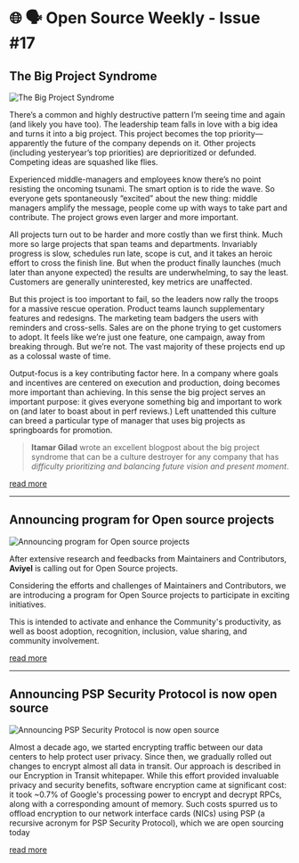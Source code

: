# 🌐 🗣️ Open Source Weekly - Issue #17

## The Big Project Syndrome

![The Big Project Syndrome](https://itamargilad.com/wp-content/uploads/2021/08/1920px-Pieter_Bruegel_the_Elder_-_The_Tower_of_Babel_Rotterdam_-_Google_Art_Project_-_edited-1024x820.jpg)

There’s a common and highly destructive pattern I’m seeing time and again (and likely you have too). The leadership team falls in love with a big idea and turns it into a big project. This project becomes the top priority—apparently the future of the company depends on it. Other projects (including yesteryear’s top priorities) are deprioritized or defunded. Competing ideas are squashed like flies.

Experienced middle-managers and employees know there’s no point resisting the oncoming tsunami. The smart option is to ride the wave. So everyone gets spontaneously “excited” about the new thing: middle managers amplify the message, people come up with ways to take part and contribute. The project grows even larger and more important.

All projects turn out to be harder and more costly than we first think. Much more so large projects that span teams and departments. Invariably progress is slow, schedules run late, scope is cut, and it takes an heroic effort to cross the finish line. But when the product finally launches (much later than anyone expected) the results are underwhelming, to say the least. Customers are generally uninterested, key metrics are unaffected.

But this project is too important to fail, so the leaders now rally the troops for a massive rescue operation. Product teams launch supplementary features and redesigns. The marketing team badgers the users with reminders and cross-sells. Sales are on the phone trying to get customers to adopt. It feels like we’re just one feature, one campaign, away from breaking through. But we’re not. The vast majority of these projects end up as a colossal waste of time.

Output-focus is a key contributing factor here. In a company where goals and incentives are centered on execution and production, doing becomes more important than achieving. In this sense the big project serves an important purpose: it gives everyone something big and important to work on (and later to boast about in perf reviews.) Left unattended this culture can breed a particular type of manager that uses big projects as springboards for promotion.

> **Itamar Gilad** wrote an excellent blogpost about the big project syndrome that can be a culture destroyer for any company that has _difficulty prioritizing and balancing future vision and present moment_.

[read more](https://itamargilad.com/big-projects/)

---

## Announcing program for Open source projects

![Announcing program for Open source projects](https://aviyel.com/cdn-cgi/image/format=auto/https://lh5.googleusercontent.com/Jdj-IKpaQE_48MiqCi92NWr-RSAUSevj4zgarHUEOXj3Ah7ikIuWLYAKQrBa_gy_Ekt7FVxTEmvmm9ARaoSvrE7SQ6KN7xVHw-tFQox8bUpK6s_QVsJmS-2x20dQedQN7zXA-6m0pQUiHoSrzQ)

After extensive research and feedbacks from Maintainers and Contributors, **Aviyel** is calling out for Open Source projects.

Considering the efforts and challenges of Maintainers and Contributors, we are introducing a program for Open Source projects to participate in exciting initiatives.

This is intended to activate and enhance the Community's productivity, as well as boost adoption, recognition, inclusion, value sharing, and community involvement.

[read more](https://aviyel.com/post/3031/announcing-program-for-open-source-projects)

---

## Announcing PSP Security Protocol is now open source

![Announcing PSP Security Protocol is now open source](https://storage.googleapis.com/gweb-cloudblog-publish/images/1_PSP_Security_Protocol.0997064714351294.max-2000x2000.jpg)

Almost a decade ago, we started encrypting traffic between our data centers to help protect user privacy. Since then, we gradually rolled out changes to encrypt almost all data in transit. Our approach is described in our Encryption in Transit whitepaper. While this effort provided invaluable privacy and security benefits, software encryption came at significant cost: it took ~0.7% of Google's processing power to encrypt and decrypt RPCs, along with a corresponding amount of memory. Such costs spurred us to offload encryption to our network interface cards (NICs) using PSP (a recursive acronym for PSP Security Protocol), which we are open sourcing today

[read more](https://cloud.google.com/blog/products/identity-security/announcing-psp-security-protocol-is-now-open-source)

